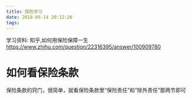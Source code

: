 ```yaml
---
title: 保险学习
date: 2018-05-14 20:12:26
tags:
---
```


学习资料:
知乎,如何用保险保障一生
https://www.zhihu.com/question/22316395/answer/100909780

# 如何看保险条款
保险条款的窍门，很简单，就看保险条款里“保险责任”和“除外责任”那两节即可
